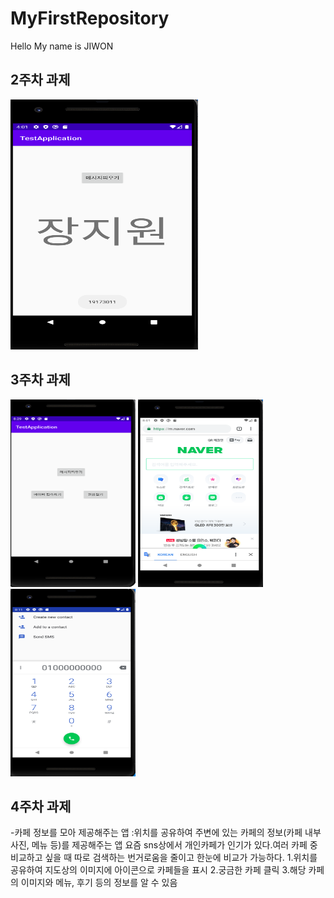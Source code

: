 # MyFirstRepository
Hello My name is JIWON

## 2주차 과제
<img width="300" height="400" src="./png/캡스톤 2주차.PNG"></img>

## 3주차 과제
<img width="200" height="300" src="./png/캡스톤3-4.PNG"></img>
<img width="200" height="300" src="./png/캡스톤3-2.PNG"></img>
<img width="200" height="300" src="./png/캡스톤 3-3.PNG"></img>

## 4주차 과제

 -카페 정보를 모아 제공해주는 앱
  :위치를 공유하여 주변에 있는 카페의 정보(카페 내부사진, 메뉴 등)를 제공해주는 앱
  요즘 sns상에서 개인카페가 인기가 있다.여러 카페 중 비교하고 싶을 때 
  따로 검색하는 번거로움을 줄이고 한눈에 비교가 가능하다.
   1.위치를 공유하여 지도상의 이미지에 아이콘으로 카페들을 표시
   2.궁금한 카페 클릭
   3.해당 카페의 이미지와 메뉴, 후기 등의 정보를 알 수 있음
   
  
